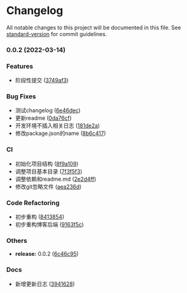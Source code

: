 # Changelog

All notable changes to this project will be documented in this file. See [standard-version](https://github.com/conventional-changelog/standard-version) for commit guidelines.

### 0.0.2 (2022-03-14)


### Features

* 阶段性提交 ([3749af3](https://github.com/galaxy-s10/react-blog-server/commit/3749af3159c667d98d4890bf1be943b35c08f095))


### Bug Fixes

* 测试changelog ([6e46dec](https://github.com/galaxy-s10/react-blog-server/commit/6e46dec09416fac94df74795c2d5d1f8e597e887))
* 更新readme ([0da76cf](https://github.com/galaxy-s10/react-blog-server/commit/0da76cf7b36b12ef27888d45d89a6e4a93076532))
* 开发环境不插入相关日志 ([181de2a](https://github.com/galaxy-s10/react-blog-server/commit/181de2a72789bf2de9e7a0e7f23dd7e07d90db01))
* 修改package.json的name ([8b6c417](https://github.com/galaxy-s10/react-blog-server/commit/8b6c41712339a2808132de3e4524668dce3b3eab))


### CI

* 初始化项目结构 ([8f9a109](https://github.com/galaxy-s10/react-blog-server/commit/8f9a109f891739e22305f1bced302bd140bb6ccb))
* 调整项目基本目录 ([7f3f5f3](https://github.com/galaxy-s10/react-blog-server/commit/7f3f5f361f00490b8d4cb9b188a53ef51f60bb2a))
* 调整依赖和readme.md ([2e2d4ff](https://github.com/galaxy-s10/react-blog-server/commit/2e2d4ff9dd8f21ad6819ec1d2197dfa081cd7469))
* 修改git忽略文件 ([aea236d](https://github.com/galaxy-s10/react-blog-server/commit/aea236d0bf0d559fde3a89c7fae5d05e40485ca4))


### Code Refactoring

* 初步重构 ([8413854](https://github.com/galaxy-s10/react-blog-server/commit/84138545eb1c00ba7fddf3a8e523c84b2ec9d7b7))
* 初步重构博客后端 ([9163f5c](https://github.com/galaxy-s10/react-blog-server/commit/9163f5ca0ed6cf57614d1519e665b8fbe7aa5dcb))


### Others

* **release:** 0.0.2 ([6c46c95](https://github.com/galaxy-s10/react-blog-server/commit/6c46c952905e88cba989ee72486255eee72c2e76))


### Docs

* 新增更新日志 ([3941628](https://github.com/galaxy-s10/react-blog-server/commit/394162886247c40b036aaff4a6cd3d250f2edcd8))
